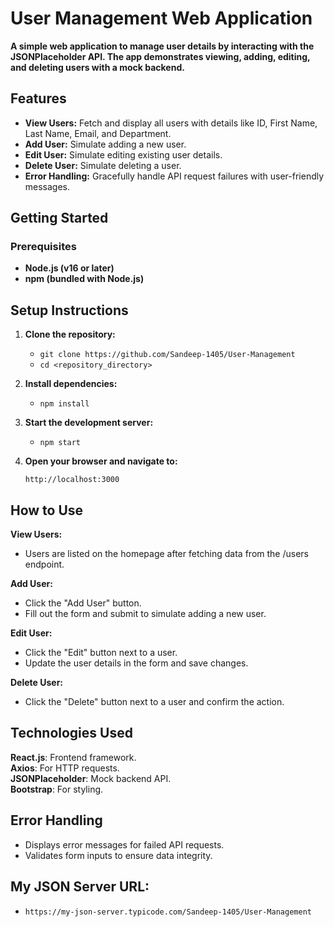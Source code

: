 # User Management Web Application
**A simple web application to manage user details by interacting with the JSONPlaceholder API. The app demonstrates viewing, adding, editing, and deleting users with a mock backend.**

## Features

- **View Users:** Fetch and display all users with details like ID, First Name, Last Name, Email, and Department. <br>
- **Add User:** Simulate adding a new user. <br>
- **Edit User:** Simulate editing existing user details. <br>
- **Delete User:** Simulate deleting a user. <br>
- **Error Handling:** Gracefully handle API request failures with user-friendly messages. <br>

## Getting Started
### Prerequisites
- **Node.js (v16 or later)**  <br>
- **npm (bundled with Node.js)**  <br>

## Setup Instructions

1. **Clone the repository:**  <br>

   - `git clone https://github.com/Sandeep-1405/User-Management`  <br>
   - `cd <repository_directory>` <br>

2. **Install dependencies:**  <br>

   - `npm install`  <br>
   
3. **Start the development server:**  <br>

   - `npm start`  <br>
   
4. **Open your browser and navigate to:**  <br>

    `http://localhost:3000`  <br>

## How to Use 

**View Users:**
- Users are listed on the homepage after fetching data from the /users endpoint.<br>

**Add User:**
- Click the "Add User" button.<br>
- Fill out the form and submit to simulate adding a new user. <br>

**Edit User:**
- Click the "Edit" button next to a user.<br>
- Update the user details in the form and save changes.<br>

**Delete User:**
- Click the "Delete" button next to a user and confirm the action.<br>

## Technologies Used
**React.js**: Frontend framework. <br>
**Axios**: For HTTP requests. <br>
**JSONPlaceholder**: Mock backend API. <br>
**Bootstrap**: For styling. <br>

## Error Handling
- Displays error messages for failed API requests.
- Validates form inputs to ensure data integrity.

## My JSON Server URL: 
- `https://my-json-server.typicode.com/Sandeep-1405/User-Management`


